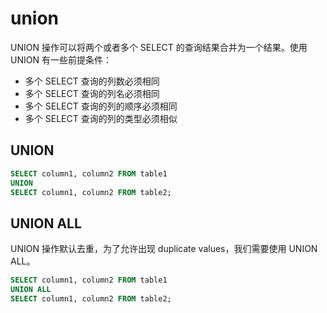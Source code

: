 # union

UNION 操作可以将两个或者多个 SELECT 的查询结果合并为一个结果。使用 UNION 有一些前提条件：

- 多个 SELECT 查询的列数必须相同
- 多个 SELECT 查询的列名必须相同
- 多个 SELECT 查询的列的顺序必须相同
- 多个 SELECT 查询的列的类型必须相似

## UNION

```SQL
SELECT column1, column2 FROM table1
UNION
SELECT column1, column2 FROM table2;
```

## UNION ALL

UNION 操作默认去重，为了允许出现 duplicate values，我们需要使用 UNION ALL。

```SQL
SELECT column1, column2 FROM table1
UNION ALL
SELECT column1, column2 FROM table2;
```
